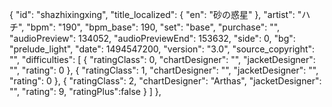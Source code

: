 {
      "id": "shazhixingxing",
      "title_localized": {
        "en": "砂の惑星"
      },
      "artist": "ハチ",
      "bpm": "190",
      "bpm_base": 190,
      "set": "base",
      "purchase": "",
      "audioPreview": 134052,
      "audioPreviewEnd": 153632,
      "side": 0,
      "bg": "prelude_light",
      "date": 1494547200,
      "version": "3.0",
      "source_copyright": "",
      "difficulties": [
        {
          "ratingClass": 0,
          "chartDesigner": "",
          "jacketDesigner": "",
          "rating": 0
        },
        {
          "ratingClass": 1,
          "chartDesigner": "",
          "jacketDesigner": "",
          "rating": 0
        },
        {
          "ratingClass": 2,
          "chartDesigner": "Arthas",
          "jacketDesigner": "",
          "rating": 9,
          "ratingPlus":false
        }
      ]
    },